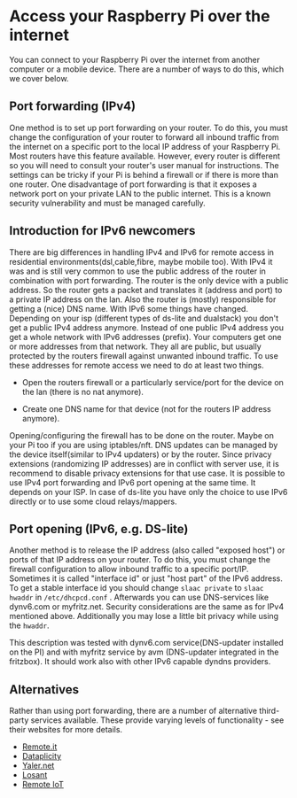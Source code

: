 # Access your Raspberry Pi over the internet

You can connect to your Raspberry Pi over the internet from another computer or a mobile device. There are a number of ways to do this, which we cover below.

## Port forwarding (IPv4)

One method is to set up port forwarding on your router. To do this, you must change the configuration of your router to forward all inbound traffic from the internet on a specific port to the local IP address of your Raspberry Pi. Most routers have this feature available. However, every router is different so you will need to consult your router's user manual for instructions. The settings can be tricky if your Pi is behind a firewall or if there is more than one router. One disadvantage of port forwarding is that it exposes a network port on your private LAN to the public internet. This is a known security vulnerability and must be managed carefully.

## Introduction for IPv6 newcomers

There are big differences in handling IPv4 and IPv6 for remote access in residential environments(dsl,cable,fibre, maybe mobile too).
With IPv4 it was and is still very common to use the public address of the router in combination with port forwarding. The router is the only device with a public address. So the router gets a packet and translates it (address and port) to a private IP address on the lan. Also the router is (mostly) responsible for getting a (nice) DNS name.
With IPv6 some things have changed. Depending on your isp (different types of ds-lite and dualstack) you don't get a public IPv4 address anymore.
Instead of one public IPv4 address you get a whole network with IPv6 addresses (prefix).
Your computers get one or more addresses from that network. They all are public, but usually protected by the routers firewall against unwanted inbound traffic.
To use these addresses for remote access we need to do at least two things. 

* Open the routers firewall or a particularly service/port for the device on the lan (there is no nat anymore).

* Create one DNS name for that device (not for the routers IP address anymore).

Opening/configuring the firewall has to be done on the router. Maybe on your Pi too if you are using iptables/nft.
DNS updates can be managed by the device itself(similar to IPv4 updaters) or by the router. 
Since privacy extensions (randomizing IP addresses) are in conflict with server use, it is recommend to disable privacy extensions for that use case.
It is possible to use IPv4 port forwarding and IPv6 port opening at the same time. It depends on your ISP.
In case of ds-lite you have only the choice to use IPv6 directly or to use some cloud relays/mappers.


## Port opening (IPv6, e.g. DS-lite)

Another method is to release the IP address (also called "exposed host") or ports of that IP address on your router. To do this, you must change the firewall configuration to allow inbound traffic to a specific port/IP. Sometimes it is called "interface id" or just "host part" of the IPv6 address. To get a stable interface id you should change `slaac private` to `slaac hwaddr` in `/etc/dhcpcd.conf` . Afterwards you can use DNS-services like dynv6.com or myfritz.net. Security considerations are the same as for IPv4 mentioned above. Additionally you may lose a little bit privacy while using the `hwaddr`.

This description was tested with dynv6.com service(DNS-updater installed on the PI) and with myfritz service by avm (DNS-updater integrated in the fritzbox). It should work also with other IPv6 capable dyndns providers.




## Alternatives

Rather than using port forwarding, there are a number of alternative third-party services available. These provide varying levels of functionality - see their websites for more details.

- [Remote.it](https://www.remote.it)
- [Dataplicity](https://dataplicity.com)
- [Yaler.net](https://yaler.net/)
- [Losant](https://losant.com)
- [Remote IoT](https://remote-iot.com)
